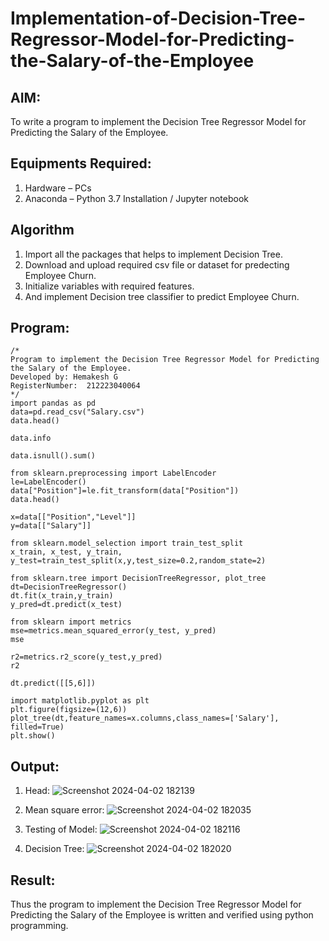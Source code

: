 # Implementation-of-Decision-Tree-Regressor-Model-for-Predicting-the-Salary-of-the-Employee

## AIM:
To write a program to implement the Decision Tree Regressor Model for Predicting the Salary of the Employee.

## Equipments Required:
1. Hardware – PCs
2. Anaconda – Python 3.7 Installation / Jupyter notebook

## Algorithm
1. Import all the packages that helps to implement Decision Tree.
2. Download and upload required csv file or dataset for predecting Employee Churn.
3. Initialize variables with required features.
4. And implement Decision tree classifier to predict Employee Churn. 

## Program:
```
/*
Program to implement the Decision Tree Regressor Model for Predicting the Salary of the Employee.
Developed by: Hemakesh G
RegisterNumber:  212223040064
*/
import pandas as pd
data=pd.read_csv("Salary.csv")
data.head()

data.info

data.isnull().sum()

from sklearn.preprocessing import LabelEncoder
le=LabelEncoder()
data["Position"]=le.fit_transform(data["Position"])
data.head()

x=data[["Position","Level"]]
y=data[["Salary"]]

from sklearn.model_selection import train_test_split
x_train, x_test, y_train, y_test=train_test_split(x,y,test_size=0.2,random_state=2)

from sklearn.tree import DecisionTreeRegressor, plot_tree
dt=DecisionTreeRegressor()
dt.fit(x_train,y_train)
y_pred=dt.predict(x_test)

from sklearn import metrics
mse=metrics.mean_squared_error(y_test, y_pred)
mse

r2=metrics.r2_score(y_test,y_pred)
r2

dt.predict([[5,6]])

import matplotlib.pyplot as plt
plt.figure(figsize=(12,6))
plot_tree(dt,feature_names=x.columns,class_names=['Salary'], filled=True)
plt.show()

```

## Output:
1. Head:
![Screenshot 2024-04-02 182139](https://github.com/HEMAKESHG/Implementation-of-Decision-Tree-Regressor-Model-for-Predicting-the-Salary-of-the-Employee/assets/144870552/ec092b75-6cc7-452c-8569-cbb76864d867)


2. Mean square error:
![Screenshot 2024-04-02 182035](https://github.com/HEMAKESHG/Implementation-of-Decision-Tree-Regressor-Model-for-Predicting-the-Salary-of-the-Employee/assets/144870552/c5b95e50-ebcc-4f69-bf48-886f4d7a4e71)


3. Testing of Model:
![Screenshot 2024-04-02 182116](https://github.com/HEMAKESHG/Implementation-of-Decision-Tree-Regressor-Model-for-Predicting-the-Salary-of-the-Employee/assets/144870552/c7e8e0be-3609-4c67-a50d-5dc3d95f34b0)


4. Decision Tree:
![Screenshot 2024-04-02 182020](https://github.com/HEMAKESHG/Implementation-of-Decision-Tree-Regressor-Model-for-Predicting-the-Salary-of-the-Employee/assets/144870552/1f033144-c59f-4737-ad76-d7e5571ab786)


## Result:
Thus the program to implement the Decision Tree Regressor Model for Predicting the Salary of the Employee is written and verified using python programming.
